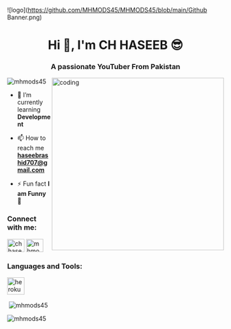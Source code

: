 
![logo](https://github.com/MHMODS45/MHMODS45/blob/main/Github Banner.png)

<h1 align="center">Hi 👋, I'm CH HASEEB 😎</h1>
<h3 align="center">A passionate YouTuber From Pakistan</h3>

<img align="right" alt="coding" width="400" src="https://user-images.githubusercontent.com/55389276/140866485-8fb1c876-9a8f-4d6a-98dc-08c4981eaf70.gif">
<p align="left"> <img src="https://komarev.com/ghpvc/?username=mhmods45&label=Profile%20views&color=0e75b6&style=flat" alt="mhmods45" /> </p>

- 🌱 I’m currently learning **Development**

- 📫 How to reach me **haseebrashid707@gmail.com**

- ⚡ Fun fact **I am Funny 🤣**

<h3 align="left">Connect with me:</h3>
<p align="left">
<a href="https://fb.com/ch haseeb" target="blank"><img align="center" src="https://raw.githubusercontent.com/rahuldkjain/github-profile-readme-generator/master/src/images/icons/Social/facebook.svg" alt="ch haseeb" height="30" width="40" /></a>
<a href="https://www.youtube.com/c/mhmodsofc" target="blank"><img align="center" src="https://raw.githubusercontent.com/rahuldkjain/github-profile-readme-generator/master/src/images/icons/Social/youtube.svg" alt="mhmodsofc" height="30" width="40" /></a>
</p>

<h3 align="left">Languages and Tools:</h3>
<p align="left"> <a href="https://heroku.com" target="_blank" rel="noreferrer"> <img src="https://www.vectorlogo.zone/logos/heroku/heroku-icon.svg" alt="heroku" width="40" height="40"/> </a> </p>

<p>&nbsp;<img align="center" src="https://github-readme-stats.vercel.app/api?username=mhmods45&show_icons=true&locale=en" alt="mhmods45" /></p>

<p><img align="center" src="https://github-readme-streak-stats.herokuapp.com/?user=mhmods45&" alt="mhmods45" /></p>

